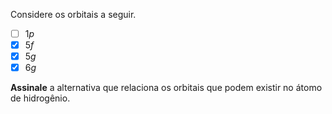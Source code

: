 Considere os orbitais a seguir.

- [ ] $1p$
- [x] $5f$
- [x] $5g$
- [x] $6g$

**Assinale** a alternativa que relaciona os orbitais que podem existir no átomo de hidrogênio.
